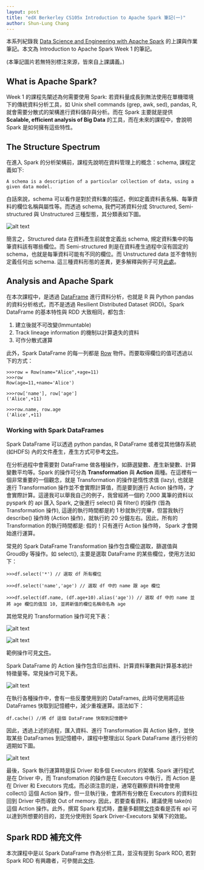 ```yaml
---
layout: post
title: "edX Berkerley CS105x Introduction to Apache Spark 筆記(一)"
author: Shun-Lung Chang
---
```


本系列紀錄我 [Data Science and Engineering with Apache Spark](https://www.edx.org/xseries/data-science-engineering-apache-spark) 的上課與作業筆記。本文為 Introduction to Apache Spark Week 1 的筆記。

<!--more-->

(本筆記圖片若無特別標注來源，皆來自上課講義。)

## What is Apache Spark?

Week 1 的課程先闡述為何需要使用 Spark: 若資料量成長到無法使用在單機環境下的傳統資料分析工具，如 Unix shell commands (grep, awk, sed), pandas, R, 就會需要分散式的架構進行資料儲存與分析。而在 Spark 主要就是提供 **Scalable, efficient analysis of Big Data** 的工具，而在未來的課程中，會說明 Spark 是如何擁有這些特性。

## The Structure Spectrum

在進入 Spark 的分析架構前，課程先說明在資料管理上的概念：schema, 課程定義如下:

```A schema is a description of a particular collection of data, using a given data model.``` 

白話來說，schema 可以看作是對於資料集的描述，例如定義資料表名稱、每筆資料的欄位名稱與屬性等。而透過 schema, 我們可將資料分成 Structured, Semi-structured 與 Unstructured 三種型態，其分類表如下圖。

![alt text](/images/20160810_spectrum.png)

簡言之，Structured data 在資料產生前就會定義出 schema, 規定資料集中的每筆資料該有哪些欄位。而 Semi-structured 則是在資料產生過程中沒有固定的 schema，也就是每筆資料可能有不同的欄位。而 Unstructured data 並不會特別定義任何出 schema. 這三種資料形態的差異，更多解釋與例子可見[此處](https://kevinwang.gitbooks.io/bigdata/content/general/structured-data.html)。

## Analysis and Apache Spark

在本次課程中，是透過 [DataFrame](http://spark.apache.org/docs/latest/api/python/pyspark.sql.html#pyspark.sql.DataFrame) 進行資料分析，也就是 R 與 Python pandas 的資料分析格式，而不是透過 Resilient Distributed Dataset (RDD)。Spark DataFrame 的基本特性與 RDD 大致相同，都包含:

1. 建立後就不可改變(Immuntable)
2. Track lineage information 的機制以計算遺失的資料
3. 可作分散式運算

此外，Spark DataFrame 的每一列都是 [Row](http://spark.apache.org/docs/latest/api/python/pyspark.sql.html#pyspark.sql.Row) 物件。而要取得欄位的值可透過以下的方式：

```
>>>row = Row(name="Alice",+age=11)
>>>row
Row(age=11,+name='Alice')

>>>row['name'], row['age']
('Alice',+11)

>>>row.name, row.age
('Alice',+11)
```

### Working with Spark DataFrames

Spark DataFrame 可以透過 python pandas, R DataFrame 或者從其他儲存系統 (如HDFS) 內的文件產生，產生方式可參考[文件](http://spark.apache.org/docs/latest/sql-programming-guide.html)。

在分析過程中會需要對 DataFrame 做各種操作，如篩選變數、產生新變數、計算變數平均等。Spark 的操作可分為 **Transformation** 與 **Action** 兩種。在這裡有一個非常重要的一個觀念，就是 Transformation 的操作是惰性求值 (lazy), 也就是進行 Transformation 操作並不會實際計算值，而是要到進行 Action 操作時，才會實際計算。這邊我可以舉我自己的例子，我曾經將一個約 7,000 萬筆的資料以 pyspark 的 api 匯入 Spark, 之後進行 select() 與 filter() 的操作 (皆為 Transformation 操作), 這邊的執行時間都是約 1 秒就執行完畢，但當我執行 describe() 操作時 (Action 操作)，就執行約 20 分鐘左右。因此，所有的 Transformation 的執行時間都是: 假的！只有進行 Action 操作時， Spark 才會開始進行運算。

常見的 Spark DataFrame Transformation 操作包含欄位選取，篩選值與 GroudBy 等操作。如 select(), 主要是選取 DataFrame 的某些欄位，使用方法如下：

```
>>>df.select('*') // 選取 df 所有欄位

>>>df.select('name','age') // 選取 df 中的 name 跟 age 欄位

>>>df.select(df.name, (df.age+10).alias('age')) // 選取 df 中的 name 並將 age 欄位的值加 10, 並將新值的欄位名稱命名為 age 
```

其他常見的 Transformation 操作可見下表：

![alt text](/images/20160810_transformation_1.png)

![alt text](/images/20160810_transformation_2.png)

範例操作可見[文件](http://spark.apache.org/docs/latest/api/python/pyspark.sql.html)。

Spark DataFrame 的 Action 操作包含印出資料、計算資料筆數與計算基本統計特徵量等。常見操作可見下表。

![alt text](/images/20160810_action_1.png)

在執行各種操作中，會有一些反覆使用到的 DataFrames, 此時可使用將這些 DataFrames 快取到記憶體中，減少重複運算。語法如下：

```
df.cache() //將 df 這個 DataFrame 快取到記憶體中
```
因此，透過上述的過程，匯入資料、進行 Transformation 與 Action 操作，並快取某些 DataFrames 到記憶體中，課程中整理出以 Spark DataFrame 進行分析的週期如下圖。

![alt text](/images/20160810_lifecycle.png)

最後，Spark 執行運算時是採 Driver 和多個 Executors 的架構. Spark 運行程式是在 Driver 中，而 Transfomation 的操作是在 Executors 中執行，而 Action 是在 Driver 和 Executors 完成。而必須注意的是，通常在觀察資料時會使用 collect() 這個 Action 操作，但一旦執行後，會將所有分散在 Executors 的資料拉回到 Driver 中而導致 Out of memory. 因此，若要查看資料，建議使用 take(n) 這個 Action 操作。此外，撰寫 Spark 程式時，盡量多翻閱[文件](http://spark.apache.org/docs/latest/api/python/pyspark.sql.html)查看是否有 api 可以達到所想要的目的，並充分使用到 Spark Driver-Executors 架構下的效能。

## Spark RDD 補充文件

本次課程中是以 Spark DataFrame 作為分析工具，並沒有提到 Spark RDD, 若對 Spark RDD 有興趣者，可參閱此[文件](http://eighty20.cc/apps/e2-spk-v01/present/e2-spk-s01/index.html#/13).
